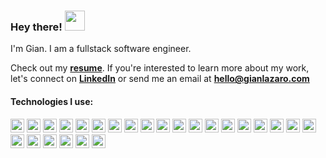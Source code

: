 ### Hey there! <img src="https://cdn3.emoji.gg/emojis/2213-kirbywave.gif" width="32px">

<p> I'm Gian. I am a fullstack software engineer. </p>

Check out my <b>[resume](https://drive.google.com/file/d/1hH4iWkx8OxzEr_HooPOhHDqYmFzjYBbm/view?usp=sharing)</b>. If you're interested to learn more about my work, let's connect on <b>[LinkedIn](https://linkedin.com/in/gianlazaro)</b> or send me an email at <b>hello@gianlazaro.com</b>

#### Technologies I use: 
<img src="https://img.shields.io/badge/HTML5-E34F26.svg?style=for-the-badge&logo=HTML5&logoColor=white" height="22px"/> <img src="https://img.shields.io/badge/JavaScript-F7DF1E.svg?style=for-the-badge&logo=JavaScript&logoColor=black" height="22px"/> <img src="https://img.shields.io/badge/react-%2320232a.svg?style=for-the-badge&logo=react&logoColor=%2361DAFB" height="22px"/> <img src="https://img.shields.io/badge/CSS3-1572B6.svg?style=for-the-badge&logo=CSS3&logoColor=white" height="22px"/> <img src="https://img.shields.io/badge/styledcomponents-DB7093.svg?style=for-the-badge&logo=styled-components&logoColor=white" height="22px"/> <img src="https://img.shields.io/badge/CSS%20Modules-000000.svg?style=for-the-badge&logo=CSS-Modules&logoColor=white" height="22px"/> <img src="https://img.shields.io/badge/Next.js-000000.svg?style=for-the-badge&logo=nextdotjs&logoColor=white" height="22px"/> <img src="https://img.shields.io/badge/Node.js-339933.svg?style=for-the-badge&logo=nodedotjs&logoColor=white" height="22px"/> <img src="https://img.shields.io/badge/Express-000000.svg?style=for-the-badge&logo=Express&logoColor=white" height="22px"/> <img src="https://img.shields.io/badge/Amazon%20AWS-232F3E.svg?style=for-the-badge&logo=Amazon-AWS&logoColor=white" height="22px"/> <img src="https://img.shields.io/badge/Vercel-000000.svg?style=for-the-badge&logo=Vercel&logoColor=white" height="22px"/> <img src="https://img.shields.io/badge/Heroku-430098.svg?style=for-the-badge&logo=Heroku&logoColor=white" height="22px"/> <img src="https://img.shields.io/badge/MySQL-4479A1.svg?style=for-the-badge&logo=MySQL&logoColor=white" height="22px"/> <img src="https://img.shields.io/badge/PostgreSQL-4169E1.svg?style=for-the-badge&logo=PostgreSQL&logoColor=white" height="22px"/> <img src="https://img.shields.io/badge/MongoDB-47A248.svg?style=for-the-badge&logo=MongoDB&logoColor=white" height="22px"/> <img src="https://img.shields.io/badge/NGINX-009639.svg?style=for-the-badge&logo=NGINX&logoColor=white" height="22px"/> <img src="https://img.shields.io/badge/Jest-C21325.svg?style=for-the-badge&logo=Jest&logoColor=white" height="22px"/> <img src="https://img.shields.io/badge/Mocha-8D6748.svg?style=for-the-badge&logo=Mocha&logoColor=white" height="22px"/> <img src="https://img.shields.io/badge/Chai-A30701.svg?style=for-the-badge&logo=Chai&logoColor=white" height="22px"/> <img src="https://img.shields.io/badge/Webpack-8DD6F9.svg?style=for-the-badge&logo=Webpack&logoColor=black" height="22px"/> <img src="https://img.shields.io/badge/Babel-F9DC3E.svg?style=for-the-badge&logo=Babel&logoColor=black" height="22px"/> <img src="https://img.shields.io/badge/npm-CB3837.svg?style=for-the-badge&logo=npm&logoColor=white" height="22px"/> <img src="https://img.shields.io/badge/Firebase-FFCA28.svg?style=for-the-badge&logo=Firebase&logoColor=black" height="22px"/> <img src="https://img.shields.io/badge/Lighthouse-F44B21.svg?style=for-the-badge&logo=Lighthouse&logoColor=white" height="22px"/> <img src="https://img.shields.io/badge/Figma-F24E1E.svg?style=for-the-badge&logo=Figma&logoColor=white" height="22px"/>
